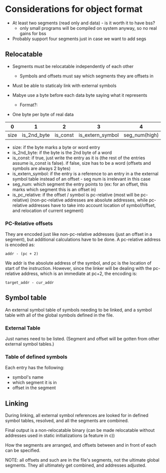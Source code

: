 # Considerations for object format

- At least two segments (read only and data) - is it worth it to have bss?
  - only small programs will be compiled on system anyway, so no real gains for bss
- Probably support four segments just in case we want to add segs
## Relocatable
- Segments must be relocatable independently of each other
  - Symbols and offsets must say which segments they are offsets in
- Must be able to staticaly link with external symbols
- Mabye use a byte before each data byte saying what it represents
  - Format?:

- One byte per byte of real data

0|1|2|3|4|5|6|7
-|-|-|-|-|-|-|-
size|is_2nd_byte|is_const|is_extern_symbol|seg_num(high)|seg_num(low)|is_pc_relative|

* size: if the byte marks a byte or word entry
* is_2nd_byte: if the byte is the 2nd byte of a word
* is_const: if true, just write the entry as it is (the rest of the entries assume is_const is false). if false, size has to be a word (offsets and symbols are always 2 bytes)
* is_extern_symbol: if the entry is a reference to an entry in a the external symbol table instead of an offset - seg num is irrelevant in this case
* seg_num: which segment the entry points to (ex: for an offset, this marks which segment this is an offset in)
* is_pc_relative: if the offset / symbol is pc-relative (most will be pc-relative) (non-pc-relative addresses are absolute addresses, while pc-relative addresses have to take into account location of symbol/offset, and relocation of current segment)

### PC-Relative offsets
They are encoded just like non-pc-relative addresses (just an offset in a segment), but additional calculations have to be done. A pc-relative address is encoded as:
```
addr - (pc + 2)
```
We addr is the absolute address of the symbol, and pc is the location of start of the instruction. However, since the linker will be dealing with the pc-relative address, which is an immediate at pc+2, the encoding is:
```
target_addr - cur_addr
```

## Symbol table
An external symbol table of symbols needing to be linked, and a symbol table with all of the global symbols defined in the file.

### External Table
Just names need to be listed. (Segment and offset will be gotten from other external symbol tables.)

### Table of defined symbols
Each entry has the following:
* symbol's name
* which segment it is in
* offset in the segment

## Linking
During linking, all external symbol references are looked for in defined symbol tables, resolved, and all the segments are combined.

Final output is a non-relocatable binary (can be made relocatable without addresses used in static initializations (a feature in c))

How the segments are arranged, and offsets between and in front of each can be specified.

NOTE: all offsets and such are in the file's segments, not the ultimate global segments. They all ultimately get combined, and addresses adjusted.